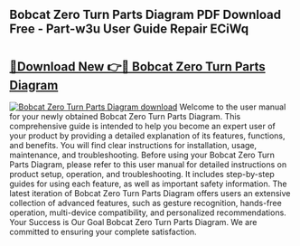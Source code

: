 ## Bobcat Zero Turn Parts Diagram PDF Download Free - Part-w3u User Guide Repair ECiWq

# <h2><a href="http://dfq3in2.blite.top/?on=Bobcat+Zero+Turn+Parts+Diagram">🔗Download New 👉🔴 Bobcat Zero Turn Parts Diagram</a></h2>

[![Bobcat Zero Turn Parts Diagram download](https://i.imgur.com/lujVjoI.png)](http://dfq3in2.blite.top/?on=Bobcat+Zero+Turn+Parts+Diagram)
Welcome to the user manual for your newly obtained Bobcat Zero Turn Parts Diagram. This comprehensive guide is intended to help you become an expert user of your product by providing a detailed explanation of its features, functions, and benefits. You will find clear instructions for installation, usage, maintenance, and troubleshooting. Before using your Bobcat Zero Turn Parts Diagram, please refer to this user manual for detailed instructions on product setup, operation, and troubleshooting. It includes step-by-step guides for using each feature, as well as important safety information. The latest iteration of Bobcat Zero Turn Parts Diagram offers users an extensive collection of advanced features, such as gesture recognition, hands-free operation, multi-device compatibility, and personalized recommendations. Your Success is Our Goal Bobcat Zero Turn Parts Diagram. We are committed to ensuring your complete satisfaction.
